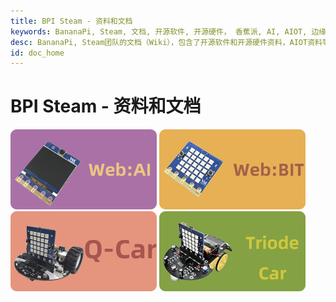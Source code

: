 ```yaml
---
title: BPI Steam - 资料和文档
keywords: BananaPi, Steam, 文档, 开源软件, 开源硬件， 香蕉派, AI, AIOT, 边缘计算, 人脸识别, 嵌入式AI, Q-Car, Triode-Car, WebAI, WebBit
desc: BananaPi, Steam团队的文档（Wiki），包含了开源软件和开源硬件资料，AIOT资料等等
id: doc_home
---
```



# BPI Steam - 资料和文档

[![](/static/image/WebAI.png)](./soft/maixpy/zh/readme.md) [![](/static/image/WebBit.png)](./hardware/lichee/zh/)
[![](/static/image/QCar.png)](http://longan.sipeed.com/) [![](/static/image/TriodeCar.png)](https://dl.sipeed.com/)


